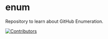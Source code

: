 # enum
Repository to learn about GitHub Enumeration.

































































































































































































































































[![Contributors](https://img.shields.io/badge/Contributors-3-brightgreen)](https://github.com/EurydiceCorp/enum/graphs/contributors)
